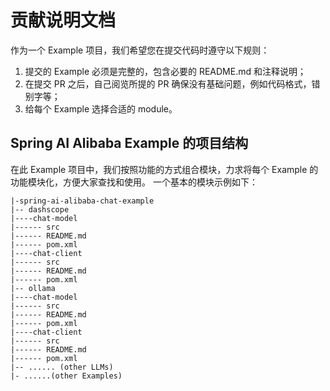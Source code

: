 # 贡献说明文档

作为一个 Example 项目，我们希望您在提交代码时遵守以下规则：

1. 提交的 Example 必须是完整的，包含必要的 README.md 和注释说明；
2. 在提交 PR 之后，自己阅览所提的 PR 确保没有基础问题，例如代码格式，错别字等；
3. 给每个 Example 选择合适的 module。

## Spring AI Alibaba Example 的项目结构

在此 Example 项目中，我们按照功能的方式组合模块，力求将每个 Example 的功能模块化，方便大家查找和使用。
一个基本的模块示例如下：

```text
|-spring-ai-alibaba-chat-example
|-- dashscope
|----chat-model
|------ src
|------ README.md
|------ pom.xml
|----chat-client
|------ src
|------ README.md
|------ pom.xml
|-- ollama
|----chat-model
|------ src
|------ README.md
|------ pom.xml
|----chat-client
|------ src
|------ README.md
|------ pom.xml
|-- ...... (other LLMs)
|- ......(other Examples)
```
